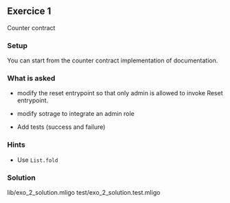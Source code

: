## Exercice 1

Counter contract 

### Setup
You can start from the counter contract implementation of documentation.

### What is asked
- modify the reset entrypoint  so that only admin is allowed to invoke Reset entrypoint.
- modify sotrage to integrate an admin role

- Add tests (success and failure)

### Hints
- Use `List.fold`

### Solution
lib/exo_2_solution.mligo
test/exo_2_solution.test.mligo